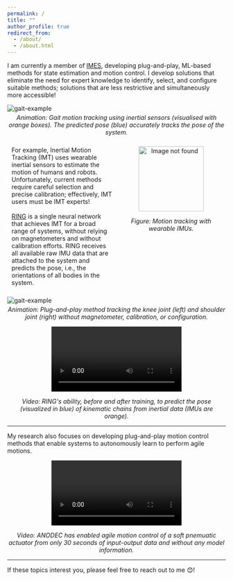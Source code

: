 ```yaml
---
permalink: /
title: ""
author_profile: true
redirect_from: 
  - /about/
  - /about.html
---
```


I am currently a member of [IMES](https://www.imes.uni-hannover.de/en/), developing plug-and-play, ML-based methods for state estimation and motion control. I develop solutions that eliminate the need for expert knowledge to identify, select, and configure suitable methods; solutions that are less restrictive and simultaneously more accessible!

![gait-example](https://simon-bachhuber.github.io/files/gait_demo.gif)
<div style="text-align: center; margin-top: -10px;">
<p><em>Animation: Gait motion tracking using inertial sensors (visualised with orange boxes). The predicted pose (blue) accurately tracks the pose of the system.</em></p>
</div>

<div style="display: flex; font-size: 1em;">
<div style="flex: 1; padding: 10px;">
    For example, Inertial Motion Tracking (IMT) uses wearable inertial sensors to estimate the motion of humans and robots. Unfortunately, current methods require careful selection and precise calibration; effectively, IMT users must be IMT experts!<br><br>
    <a href="https://openreview.net/forum?id=h2C3rkn0zR" target="_blank">RING</a> is a single neural network that achieves IMT for a broad range of systems, without relying on magnetometers and without calibration efforts. RING receives all available raw IMU data that are attached to the system and predicts the pose, i.e., the orientations of all bodies in the system.
</div>
<div style="flex: 1; padding: 10px;">
<div style="text-align: center; margin-bottom: 0px; margin-top: 0px;">
    <img src="https://simon-bachhuber.github.io/files/IMG_6607_nobg.png" alt="Image not found" width="150"/>
    <p><em>Figure: Motion tracking with wearable IMUs.</em></p>
</div>
</div>
</div>

![gait-example](https://simon-bachhuber.github.io/files/imt_demo.gif)
<div style="text-align: center; margin-top: -10px;">
<p><em>Animation: Plug-and-play method tracking the knee joint (left) and shoulder joint (right) without magnetometer, calibration, or configuration.</em></p>
</div>

<div style="text-align: center;">
  <video style="max-width: 100%; height: auto;" controls>
    <source src="https://simon-bachhuber.github.io/files/sidebyside_with_labels.mp4" type="video/mp4">
    Your browser does not support the video tag.
  </video>
    <p><em>Video: RING's ability, before and after training, to predict the pose (visualized in blue) of kinematic chains from inertial data (IMUs are orange).</em></p>
</div>

---
My research also focuses on developing plug-and-play motion control methods that enable systems to autonomously learn to perform agile motions.

<div style="text-align: center; margin-top: 0px;">
  <video style="max-width: 100%; height: auto;" controls>
    <source src="https://simon-bachhuber.github.io/files/soft_robot_control.mp4" type="video/mp4">
    Your browser does not support the video tag.
  </video>
    <p><em>Video: ANODEC has enabled agile motion control of a soft pnemuatic actuator from only 30 seconds of input-output data and without any model information.</em></p>
</div>

---
If these topics interest you, please feel free to reach out to me :blush:!